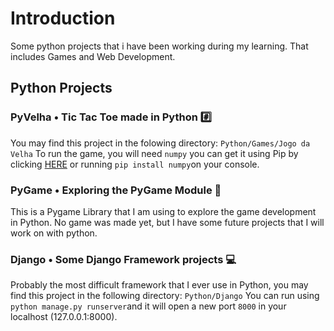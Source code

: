 # Introduction
Some python projects that i have been working during my learning. That includes Games and Web Development.

## Python Projects

### PyVelha • Tic Tac Toe made in Python :hash:

You may find this project in the folowing directory: ```Python/Games/Jogo da Velha```
To run the game, you will need ```numpy``` you can get it using Pip by clicking [HERE](https://numpy.org/install/)
or running ```pip install numpy```on your console.

### PyGame • Exploring the PyGame Module  :space_invader:

This is a Pygame Library that I am using to explore the game development in Python.
No game was made yet, but I have some future projects that I will work on with python.

### Django • Some Django Framework projects :computer:

Probably the most difficult framework that I ever use in Python, you may find this project in the following directory: ```Python/Django```
You can run using ```python manage.py runserver```and it will open a new port ```8000``` in your localhost (127.0.0.1:8000).
